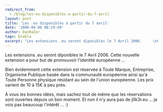 ```yaml
---
redirect_from:
  - /blog/les-eu-disponibles-a-partir-du-7-avril
layout: post
title: 'Les .eu disponibles à partir du 7 avril'
date: '2006-04-06 08:29:49'
author: DanRaZor
tags: blabla
excerpt: "Les extensions .eu seront diponibles le 7 Avril 2006.     \nCette nouvelle extension a pour but de promouvoir l'identité européenne ...  \n  \nBien évidemment cette extension est réservée à Toute Marque, Entreprise, Organisme Publique basée dans la communauté européenne ainsi qu'à Toute Personne physique résidant au sein de l'union européenne. Les      …"
---
```


Les extensions .eu seront diponibles le 7 Avril 2006.
Cette nouvelle extension a pour but de promouvoir l'identité européenne ...

Bien évidemment cette extension est réservée à Toute Marque, Entreprise, Organisme Publique basée dans la communauté européenne ainsi qu'à Toute Personne physique résidant au sein de l'union européenne. Les prix varient de 10 à 15€ à peu près.

À vous les bonnes idées, mais sachez tout de même que les réservations sont ouvertes depuis un bon moment. Et non il n'y aura pas de j0k3r.eu ... je vois pas beaucoup l'intérêt ... :)
